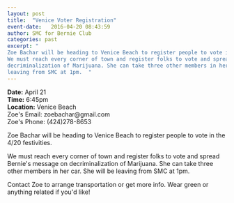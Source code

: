 ```yaml
---
layout: post
title:  "Venice Voter Registration"
event-date:   2016-04-20 08:43:59
author: SMC for Bernie Club
categories: past
excerpt: "
Zoe Bachar will be heading to Venice Beach to register people to vote in the 4/20 festivities. 
We must reach every corner of town and register folks to vote and spread Bernie's message on
decriminalization of Marijuana. She can take three other members in her car. She will be
leaving from SMC at 1pm.  " 
---
```


<div class="post-info">
<b>Date:</b>  April 21 <br>
<b>Time:</b>  6:45pm <br>
<b>Location:</b> Venice Beach <br>
Zoe's Email: zoebachar@gmail.com <br>
Zoe's Phone: (424)278-8653 <br>
</div>

Zoe Bachar will be heading to Venice Beach to register people to vote in the 4/20 festivities. 

We must reach every corner of town and register folks to vote and spread Bernie's message on
decriminalization of Marijuana. She can take three other members in her car. She will be
leaving from SMC at 1pm. 

Contact Zoe to arrange transportation or get more info.
Wear green or anything related if you'd like!